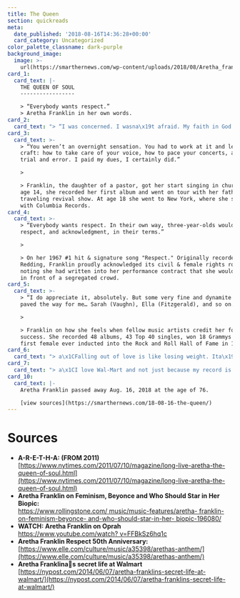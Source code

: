 ```yaml
---
title: The Queen
section: quickreads
meta:
  date_published: '2018-08-16T14:36:28+00:00'
  card_category: Uncategorized
color_palette_classname: dark-purple
background_image:
  image: >-
    url(https://smarthernews.com/wp-content/uploads/2018/08/Aretha_franklin_1960s_cropped_retouched.jpg)
card_1:
  card_text: |-
    THE QUEEN OF SOUL
    -----------------

    > “Everybody wants respect.”  
    > Aretha Franklin in her own words.
card_2:
  card_text: "> “I was concerned. I wasna\x19t afraid. My faith in God is too great for that.”\n> \n> Aretha Franklin on her health issues in recent years, including an undisclosed surgery in 2010 in which she asked fans for prayers."
card_3:
  card_text: >-
    > “You weren’t an overnight sensation. You had to work at it and learn your
    craft: how to take care of your voice, how to pace your concerts, all that
    trial and error. I paid my dues, I certainly did.”

    > 

    > Franklin, the daughter of a pastor, got her start singing in church. By
    age 14, she recorded her first album and went on tour with her father's
    traveling revival show. At age 18 she went to New York, where she signed
    with Columbia Records.
card_4:
  card_text: >-
    > “Everybody wants respect. In their own way, three-year-olds would like
    respect, and acknowledgment, in their terms.”

    > 

    > On her 1967 #1 hit & signature song "Respect." Originally recorded by Otis
    Redding, Franklin proudly acknowledged its civil & female rights roots,
    noting she had written into her performance contract that she wouldn't sing
    in front of a segregated crowd.
card_5:
  card_text: >-
    > “I do appreciate it, absolutely. But some very fine and dynamite people
    paved the way for me… Sarah (Vaughn), Ella (Fitzgerald), and so on.”

    > 

    > Franklin on how she feels when fellow music artists credit her for their
    success. She recorded 48 albums, 43 Top 40 singles, won 18 Grammys & was the
    first female ever inducted into the Rock and Roll Hall of Fame in 1987.
card_6:
  card_text: "> a\x1CFalling out of love is like losing weight. Ita\x19s a lot easier putting it on than taking it off.a\x1D\n> \n> Aretha Franklin was married twice. She is survived by her 4 sons."
card_7:
  card_text: "> a\x1CI love Wal-Mart and not just because my record is there. You can get some things there that you cannot find at Saks or Bergdorfa\x19s or other upscale stores.a\x1D\n> \n> Aretha Franklin also used Walmart to workout. She told the NYPost: \"I walk the Super Walmarts, the biggest ones. If people are in the aisle and the store happens to be crowded that day, I go to other aisles.\""
card_10:
  card_text: |-
    Aretha Franklin passed away Aug. 16, 2018 at the age of 76.

    [view sources](https://smarthernews.com/18-08-16-the-queen/)
---
```

Sources
=======

*   **A-R-E-T-H-A: (FROM 2011)**  
    [https://www.nytimes.com/2011/07/10/magazine/long-live-aretha-the-queen-of-soul.html](https://www.nytimes.com/2011/07/10/magazine/long-live-aretha-the-queen-of-soul.html)
*   **Aretha Franklin on Feminism, Beyonce and Who Should Star in Her Biopic:**  
    [https://www.rollingstone.com/ music/music-features/aretha- franklin-on-feminism-beyonce- and-who-should-star-in-her- biopic-196080/](https://www.rollingstone.com/music/music-features/aretha-franklin-on-feminism-beyonce-and-who-should-star-in-her-biopic-196080/)
*   **WATCH: Aretha Franklin on Oprah**  
    [https://www.youtube.com/watch? v=FFBkSz6hq1c](https://www.youtube.com/watch?v=FFBkSz6hq1c)
*   **Aretha Franklin Respect 50th Anniversary:**  
    [https://www.elle.com/culture/music/a35398/arethas-anthem/](https://www.elle.com/culture/music/a35398/arethas-anthem/)
*   **Aretha Franklinas secret life at Walmart**  
    [https://nypost.com/2014/06/07/aretha-franklins-secret-life-at-walmart/](https://nypost.com/2014/06/07/aretha-franklins-secret-life-at-walmart/)